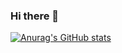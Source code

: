 ### Hi there 👋

[![Anurag's GitHub stats](https://github-readme-stats.vercel.app/api?username=rustamsaydam)](https://github.com/anuraghazra/github-readme-stats)
